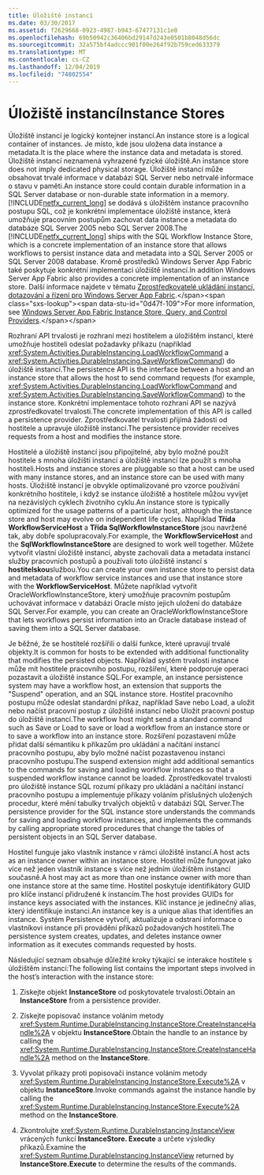 ```yaml
---
title: Úložiště instancí
ms.date: 03/30/2017
ms.assetid: f2629668-0923-4987-b943-67477131c1e0
ms.openlocfilehash: 69b50942c36406bd29147d243e0501b8048d56dc
ms.sourcegitcommit: 32a575bf4adccc901f00e264f92b759ced633379
ms.translationtype: MT
ms.contentlocale: cs-CZ
ms.lasthandoff: 12/04/2019
ms.locfileid: "74802554"
---
```

# <a name="instance-stores"></a><span data-ttu-id="0d47f-102">Úložiště instancí</span><span class="sxs-lookup"><span data-stu-id="0d47f-102">Instance Stores</span></span>
<span data-ttu-id="0d47f-103">Úložiště instancí je logický kontejner instancí.</span><span class="sxs-lookup"><span data-stu-id="0d47f-103">An instance store is a logical container of instances.</span></span> <span data-ttu-id="0d47f-104">Je místo, kde jsou uložena data instance a metadata.</span><span class="sxs-lookup"><span data-stu-id="0d47f-104">It is the place where the instance data and metadata is stored.</span></span> <span data-ttu-id="0d47f-105">Úložiště instancí neznamená vyhrazené fyzické úložiště.</span><span class="sxs-lookup"><span data-stu-id="0d47f-105">An instance store does not imply dedicated physical storage.</span></span> <span data-ttu-id="0d47f-106">Úložiště instancí může obsahovat trvalé informace v databázi SQL Server nebo netrvalé informace o stavu v paměti.</span><span class="sxs-lookup"><span data-stu-id="0d47f-106">An instance store could contain durable information in a SQL Server database or non-durable state information in a memory.</span></span> <span data-ttu-id="0d47f-107">[!INCLUDE[netfx_current_long](../../../includes/netfx-current-long-md.md)] se dodává s úložištěm instance pracovního postupu SQL, což je konkrétní implementace úložiště instance, která umožňuje pracovním postupům zachovat data instance a metadata do databáze SQL Server 2005 nebo SQL Server 2008.</span><span class="sxs-lookup"><span data-stu-id="0d47f-107">The [!INCLUDE[netfx_current_long](../../../includes/netfx-current-long-md.md)] ships with the SQL Workflow Instance Store, which is a concrete implementation of an instance store that allows workflows to persist instance data and metadata into a SQL Server 2005 or SQL Server 2008 database.</span></span> <span data-ttu-id="0d47f-108">Kromě prostředků Windows Server App Fabric také poskytuje konkrétní implementaci úložiště instancí.</span><span class="sxs-lookup"><span data-stu-id="0d47f-108">In addition Windows Server App Fabric also provides a concrete implementation of an instance store.</span></span> <span data-ttu-id="0d47f-109">Další informace najdete v tématu [Zprostředkovatelé ukládání instancí, dotazování a řízení pro Windows Server App Fabric](https://docs.microsoft.com/previous-versions/appfabric/ff383417(v=azure.10)).</span><span class="sxs-lookup"><span data-stu-id="0d47f-109">For more information, see [Windows Server App Fabric Instance Store, Query, and Control Providers](https://docs.microsoft.com/previous-versions/appfabric/ff383417(v=azure.10)).</span></span>  
  
 <span data-ttu-id="0d47f-110">Rozhraní API trvalosti je rozhraní mezi hostitelem a úložištěm instancí, které umožňuje hostiteli odeslat požadavky příkazu (například <xref:System.Activities.DurableInstancing.LoadWorkflowCommand> a <xref:System.Activities.DurableInstancing.SaveWorkflowCommand>) do úložiště instancí.</span><span class="sxs-lookup"><span data-stu-id="0d47f-110">The persistence API is the interface between a host and an instance store that allows the host to send command requests (for example, <xref:System.Activities.DurableInstancing.LoadWorkflowCommand> and <xref:System.Activities.DurableInstancing.SaveWorkflowCommand>) to the instance store.</span></span> <span data-ttu-id="0d47f-111">Konkrétní implementace tohoto rozhraní API se nazývá zprostředkovatel trvalosti.</span><span class="sxs-lookup"><span data-stu-id="0d47f-111">The concrete implementation of this API is called a persistence provider.</span></span> <span data-ttu-id="0d47f-112">Zprostředkovatel trvalosti přijímá žádosti od hostitele a upravuje úložiště instancí.</span><span class="sxs-lookup"><span data-stu-id="0d47f-112">The persistence provider receives requests from a host and modifies the instance store.</span></span>  
  
 <span data-ttu-id="0d47f-113">Hostitelé a úložiště instancí jsou připojitelné, aby bylo možné použít hostitele s mnoha úložišti instancí a úložiště instancí lze použít s mnoha hostiteli.</span><span class="sxs-lookup"><span data-stu-id="0d47f-113">Hosts and instance stores are pluggable so that a host can be used with many instance stores, and an instance store can be used with many hosts.</span></span> <span data-ttu-id="0d47f-114">Úložiště instancí je obvykle optimalizované pro vzorce používání konkrétního hostitele, i když se instance úložiště a hostitele můžou vyvíjet na nezávislých cyklech životního cyklu.</span><span class="sxs-lookup"><span data-stu-id="0d47f-114">An instance store is typically optimized for the usage patterns of a particular host, although the instance store and host may evolve on independent life cycles.</span></span> <span data-ttu-id="0d47f-115">Například **Třída WorkflowServiceHost** a **Třída SqlWorkflowInstanceStore** jsou navržené tak, aby dobře spolupracovaly.</span><span class="sxs-lookup"><span data-stu-id="0d47f-115">For example, the **WorkflowServiceHost** and the **SqlWorkflowInstanceStore** are designed to work well together.</span></span> <span data-ttu-id="0d47f-116">Můžete vytvořit vlastní úložiště instancí, abyste zachovali data a metadata instancí služby pracovních postupů a používali toto úložiště instancí s **hostitelskou**službou.</span><span class="sxs-lookup"><span data-stu-id="0d47f-116">You can create your own instance store to persist data and metadata of workflow service instances and use that instance store with the **WorkflowServiceHost**.</span></span> <span data-ttu-id="0d47f-117">Můžete například vytvořit OracleWorkflowInstanceStore, který umožňuje pracovním postupům uchovávat informace v databázi Oracle místo jejich uložení do databáze SQL Server.</span><span class="sxs-lookup"><span data-stu-id="0d47f-117">For example, you can create an OracleWorkflowInstanceStore that lets workflows persist information into an Oracle database instead of saving them into a SQL Server database.</span></span>  
  
 <span data-ttu-id="0d47f-118">Je běžné, že se hostitelé rozšířili o další funkce, které upravují trvalé objekty.</span><span class="sxs-lookup"><span data-stu-id="0d47f-118">It is common for hosts to be extended with additional functionality that modifies the persisted objects.</span></span> <span data-ttu-id="0d47f-119">Například systém trvalosti instance může mít hostitele pracovního postupu, rozšíření, které podporuje operaci pozastavit a úložiště instance SQL.</span><span class="sxs-lookup"><span data-stu-id="0d47f-119">For example, an instance persistence system may have a workflow host, an extension that supports the "Suspend" operation, and an SQL instance store.</span></span>  <span data-ttu-id="0d47f-120">Hostitel pracovního postupu může odeslat standardní příkaz, například Save nebo Load, a uložit nebo načíst pracovní postup z úložiště instancí nebo Uložit pracovní postup do úložiště instancí.</span><span class="sxs-lookup"><span data-stu-id="0d47f-120">The workflow host might send a standard command such as Save or Load to save or load a workflow from an instance store or to save a workflow into an instance store.</span></span> <span data-ttu-id="0d47f-121">Rozšíření pozastavení může přidat další sémantiku k příkazům pro ukládání a načítání instancí pracovního postupu, aby bylo možné načíst pozastavenou instanci pracovního postupu.</span><span class="sxs-lookup"><span data-stu-id="0d47f-121">The suspend extension might add additional semantics to the commands for saving and loading workflow instances so that a suspended workflow instance cannot be loaded.</span></span> <span data-ttu-id="0d47f-122">Zprostředkovatel trvalosti pro úložiště instance SQL rozumí příkazy pro ukládání a načítání instancí pracovního postupu a implementuje příkazy voláním příslušných uložených procedur, které mění tabulky trvalých objektů v databázi SQL Server.</span><span class="sxs-lookup"><span data-stu-id="0d47f-122">The persistence provider for the SQL instance store understands the commands for saving and loading workflow instances, and implements the commands by calling appropriate stored procedures that change the tables of persistent objects in an SQL Server database.</span></span>  
  
 <span data-ttu-id="0d47f-123">Hostitel funguje jako vlastník instance v rámci úložiště instancí.</span><span class="sxs-lookup"><span data-stu-id="0d47f-123">A host acts as an instance owner within an instance store.</span></span> <span data-ttu-id="0d47f-124">Hostitel může fungovat jako více než jeden vlastník instance s více než jedním úložištěm instancí současně.</span><span class="sxs-lookup"><span data-stu-id="0d47f-124">A host may act as more than one instance owner with more than one instance store at the same time.</span></span> <span data-ttu-id="0d47f-125">Hostitel poskytuje identifikátory GUID pro klíče instancí přidružené k instancím.</span><span class="sxs-lookup"><span data-stu-id="0d47f-125">The host provides GUIDs for instance keys associated with the instances.</span></span> <span data-ttu-id="0d47f-126">Klíč instance je jedinečný alias, který identifikuje instanci.</span><span class="sxs-lookup"><span data-stu-id="0d47f-126">An instance key is a unique alias that identifies an instance.</span></span> <span data-ttu-id="0d47f-127">Systém Persistence vytvoří, aktualizuje a odstraní informace o vlastníkovi instance při provádění příkazů požadovaných hostiteli.</span><span class="sxs-lookup"><span data-stu-id="0d47f-127">The persistence system creates, updates, and deletes instance owner information as it executes commands requested by hosts.</span></span>  
  
 <span data-ttu-id="0d47f-128">Následující seznam obsahuje důležité kroky týkající se interakce hostitele s úložištěm instancí:</span><span class="sxs-lookup"><span data-stu-id="0d47f-128">The following list contains the important steps involved in the host’s interaction with the instance store:</span></span>  
  
1. <span data-ttu-id="0d47f-129">Získejte objekt **InstanceStore** od poskytovatele trvalosti.</span><span class="sxs-lookup"><span data-stu-id="0d47f-129">Obtain an **InstanceStore** from a persistence provider.</span></span>  

2. <span data-ttu-id="0d47f-130">Získejte popisovač instance voláním metody <xref:System.Runtime.DurableInstancing.InstanceStore.CreateInstanceHandle%2A> v objektu **InstanceStore**.</span><span class="sxs-lookup"><span data-stu-id="0d47f-130">Obtain the handle to an instance by calling the <xref:System.Runtime.DurableInstancing.InstanceStore.CreateInstanceHandle%2A> method on the **InstanceStore**.</span></span>  
  
3. <span data-ttu-id="0d47f-131">Vyvolat příkazy proti popisovači instance voláním metody <xref:System.Runtime.DurableInstancing.InstanceStore.Execute%2A> v objektu **InstanceStore**.</span><span class="sxs-lookup"><span data-stu-id="0d47f-131">Invoke commands against the instance handle by calling the <xref:System.Runtime.DurableInstancing.InstanceStore.Execute%2A> method on the **InstanceStore**.</span></span>  
  
4. <span data-ttu-id="0d47f-132">Zkontrolujte <xref:System.Runtime.DurableInstancing.InstanceView> vrácených funkcí **InstanceStore. Execute** a určete výsledky příkazů.</span><span class="sxs-lookup"><span data-stu-id="0d47f-132">Examine the <xref:System.Runtime.DurableInstancing.InstanceView> returned by **InstanceStore.Execute** to determine the results of the commands.</span></span>
